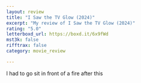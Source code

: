 ```yaml
---
layout: review
title: "I Saw the TV Glow (2024)"
excerpt: "My review of I Saw the TV Glow (2024)"
rating: "5.0"
letterboxd_url: https://boxd.it/6x9fWd
mst3k: false
rifftrax: false
category: movie_review

---
```


I had to go sit in front of a fire after this